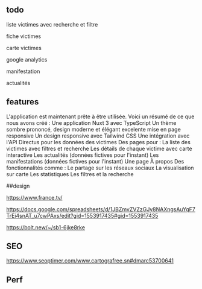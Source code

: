 ## todo


liste victimes avec recherche et filtre

fiche victimes

carte victimes

google analytics

manifestation

actualités

## features
L'application est maintenant prête à être utilisée. Voici un résumé de ce que nous avons créé :
Une application Nuxt 3 avec TypeScript
Un thème sombre prononcé, design moderne et élégant
excelente mise en page responsive
Un design responsive avec Tailwind CSS
Une intégration avec l'API Directus pour les données des victimes
Des pages pour :
La liste des victimes avec filtres et recherche
Les détails de chaque victime avec carte interactive
Les actualités (données fictives pour l'instant)
Les manifestations (données fictives pour l'instant)
Une page À propos
Des fonctionnalités comme :
Le partage sur les réseaux sociaux
La visualisation sur carte
Les statistiques
Les filtres et la recherche

##design 

https://www.france.tv/

https://docs.google.com/spreadsheets/d/1JBZmvZVZzGJy8NAXngsAuYqF7TrEi4snAT_u7cwPAxs/edit?gid=1553917435#gid=1553917435

https://bolt.new/~/sb1-6jke8rke

## SEO 

https://www.seoptimer.com/www.cartografree.sn#dmarc53700641

## Perf

